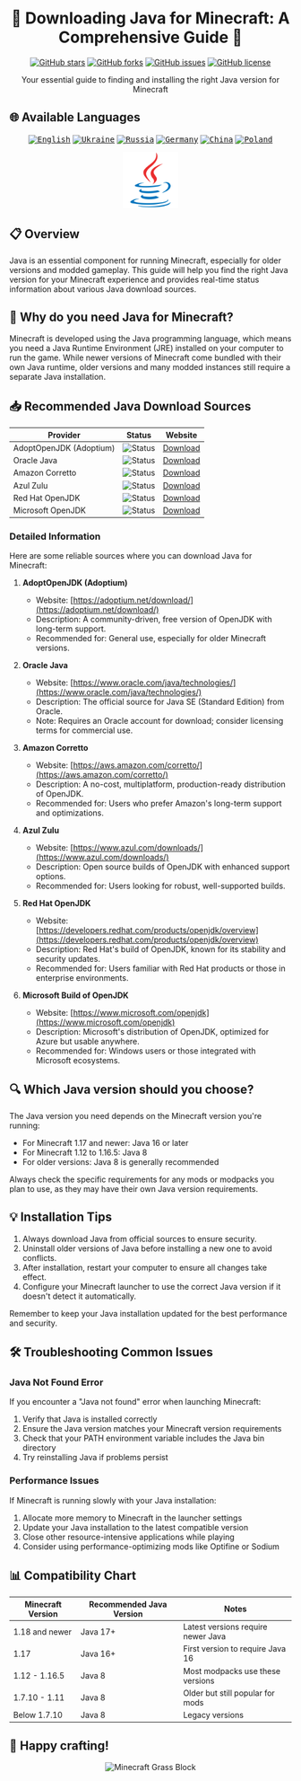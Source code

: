<div align="center">

# 🌟 Downloading Java for Minecraft: A Comprehensive Guide 🌟

[![GitHub stars](https://img.shields.io/github/stars/baneronetwo/Java-On-Minecraft?style=social)](https://github.com/baneronetwo/Java-On-Minecraft/stargazers)
[![GitHub forks](https://img.shields.io/github/forks/baneronetwo/Java-On-Minecraft?style=social)](https://github.com/baneronetwo/Java-On-Minecraft/network/members)
[![GitHub issues](https://img.shields.io/github/issues/baneronetwo/Java-On-Minecraft)](https://github.com/baneronetwo/Java-On-Minecraft/issues)
[![GitHub license](https://img.shields.io/github/license/baneronetwo/Java-On-Minecraft)](https://github.com/baneronetwo/Java-On-Minecraft/blob/main/LICENSE)

<p>Your essential guide to finding and installing the right Java version for Minecraft</p>

</div>

## 🌐 Available Languages

<div align="center">

<kbd>[<img title="English" alt="English" src="https://upload.wikimedia.org/wikipedia/commons/thumb/a/a5/Flag_of_the_United_Kingdom_%281-2%29.svg/1200px-Flag_of_the_United_Kingdom_%281-2%29.svg.png" width="22">](README.md)</kbd>
<kbd>[<img title="Ukraine" alt="Ukraine" src="https://upload.wikimedia.org/wikipedia/commons/thumb/4/49/Flag_of_Ukraine.svg/1280px-Flag_of_Ukraine.svg.png" width="22">](README/README.ua.md)</kbd>
<kbd>[<img title="Russia" alt="Russia" src="https://upload.wikimedia.org/wikipedia/commons/thumb/f/f3/Flag_of_Russia.svg/1280px-Flag_of_Russia.svg.png" width="22">](README/README.ru.md)</kbd>
<kbd>[<img title="Germany" alt="Germany" src="https://upload.wikimedia.org/wikipedia/en/thumb/b/ba/Flag_of_Germany.svg/640px-Flag_of_Germany.svg.png" width="22">](README/README.de.md)</kbd>
<kbd>[<img title="China" alt="China" src="https://upload.wikimedia.org/wikipedia/commons/thumb/f/fa/Flag_of_the_People%27s_Republic_of_China.svg/800px-Flag_of_the_People%27s_Republic_of_China.svg.png" width="22">](README/README.zh.md)</kbd>
<kbd>[<img title="Poland" alt="Poland" src="https://upload.wikimedia.org/wikipedia/en/1/12/Flag_of_Poland.svg" width="22">](README/README.pl.md)</kbd>

</div>

<div align="center">
<img src="https://raw.githubusercontent.com/devicons/devicon/master/icons/java/java-original.svg" alt="java" width="100" height="100"/>
</div>

## 📋 Overview

Java is an essential component for running Minecraft, especially for older versions and modded gameplay. This guide will help you find the right Java version for your Minecraft experience and provides real-time status information about various Java download sources.

## 🤔 Why do you need Java for Minecraft?

Minecraft is developed using the Java programming language, which means you need a Java Runtime Environment (JRE) installed on your computer to run the game. While newer versions of Minecraft come bundled with their own Java runtime, older versions and many modded instances still require a separate Java installation.

## 📥 Recommended Java Download Sources

<div align="center">

| Provider | Status | Website |
|----------|--------|--------|
| AdoptOpenJDK (Adoptium) | ![Status](https://img.shields.io/badge/status-checking-yellow) | [Download](https://adoptium.net/download/) |
| Oracle Java | ![Status](https://img.shields.io/badge/status-checking-yellow) | [Download](https://www.oracle.com/java/technologies/) |
| Amazon Corretto | ![Status](https://img.shields.io/badge/status-checking-yellow) | [Download](https://aws.amazon.com/corretto/) |
| Azul Zulu | ![Status](https://img.shields.io/badge/status-checking-yellow) | [Download](https://www.azul.com/downloads/) |
| Red Hat OpenJDK | ![Status](https://img.shields.io/badge/status-checking-yellow) | [Download](https://developers.redhat.com/products/openjdk/overview) |
| Microsoft OpenJDK | ![Status](https://img.shields.io/badge/status-checking-yellow) | [Download](https://www.microsoft.com/openjdk) |

</div>

### Detailed Information

Here are some reliable sources where you can download Java for Minecraft:

1. **AdoptOpenJDK (Adoptium)**
   - Website: [https://adoptium.net/download/](https://adoptium.net/download/)
   - Description: A community-driven, free version of OpenJDK with long-term support.
   - Recommended for: General use, especially for older Minecraft versions.

2. **Oracle Java**
   - Website: [https://www.oracle.com/java/technologies/](https://www.oracle.com/java/technologies/)
   - Description: The official source for Java SE (Standard Edition) from Oracle.
   - Note: Requires an Oracle account for download; consider licensing terms for commercial use.

3. **Amazon Corretto**
   - Website: [https://aws.amazon.com/corretto/](https://aws.amazon.com/corretto/)
   - Description: A no-cost, multiplatform, production-ready distribution of OpenJDK.
   - Recommended for: Users who prefer Amazon's long-term support and optimizations.

4. **Azul Zulu**
   - Website: [https://www.azul.com/downloads/](https://www.azul.com/downloads/)
   - Description: Open source builds of OpenJDK with enhanced support options.
   - Recommended for: Users looking for robust, well-supported builds.

5. **Red Hat OpenJDK**
   - Website: [https://developers.redhat.com/products/openjdk/overview](https://developers.redhat.com/products/openjdk/overview)
   - Description: Red Hat's build of OpenJDK, known for its stability and security updates.
   - Recommended for: Users familiar with Red Hat products or those in enterprise environments.

6. **Microsoft Build of OpenJDK**
   - Website: [https://www.microsoft.com/openjdk](https://www.microsoft.com/openjdk)
   - Description: Microsoft's distribution of OpenJDK, optimized for Azure but usable anywhere.
   - Recommended for: Windows users or those integrated with Microsoft ecosystems.

## 🔍 Which Java version should you choose?

The Java version you need depends on the Minecraft version you're running:

- For Minecraft 1.17 and newer: Java 16 or later
- For Minecraft 1.12 to 1.16.5: Java 8
- For older versions: Java 8 is generally recommended

Always check the specific requirements for any mods or modpacks you plan to use, as they may have their own Java version requirements.

## 💡 Installation Tips

1. Always download Java from official sources to ensure security.
2. Uninstall older versions of Java before installing a new one to avoid conflicts.
3. After installation, restart your computer to ensure all changes take effect.
4. Configure your Minecraft launcher to use the correct Java version if it doesn't detect it automatically.

Remember to keep your Java installation updated for the best performance and security.

## 🛠️ Troubleshooting Common Issues

### Java Not Found Error

If you encounter a "Java not found" error when launching Minecraft:

1. Verify that Java is installed correctly
2. Ensure the Java version matches your Minecraft version requirements
3. Check that your PATH environment variable includes the Java bin directory
4. Try reinstalling Java if problems persist

### Performance Issues

If Minecraft is running slowly with your Java installation:

1. Allocate more memory to Minecraft in the launcher settings
2. Update your Java installation to the latest compatible version
3. Close other resource-intensive applications while playing
4. Consider using performance-optimizing mods like Optifine or Sodium

## 📊 Compatibility Chart

| Minecraft Version | Recommended Java Version | Notes |
|-------------------|--------------------------|-------|
| 1.18 and newer    | Java 17+                 | Latest versions require newer Java |
| 1.17              | Java 16+                 | First version to require Java 16 |
| 1.12 - 1.16.5     | Java 8                   | Most modpacks use these versions |
| 1.7.10 - 1.11     | Java 8                   | Older but still popular for mods |
| Below 1.7.10      | Java 8                   | Legacy versions |

## 🚀 Happy crafting!

<div align="center">
<img src="https://static.wikia.nocookie.net/minecraft_gamepedia/images/2/2d/Plains_Grass_Block.png" width="50" height="50" alt="Minecraft Grass Block"/>
</div>